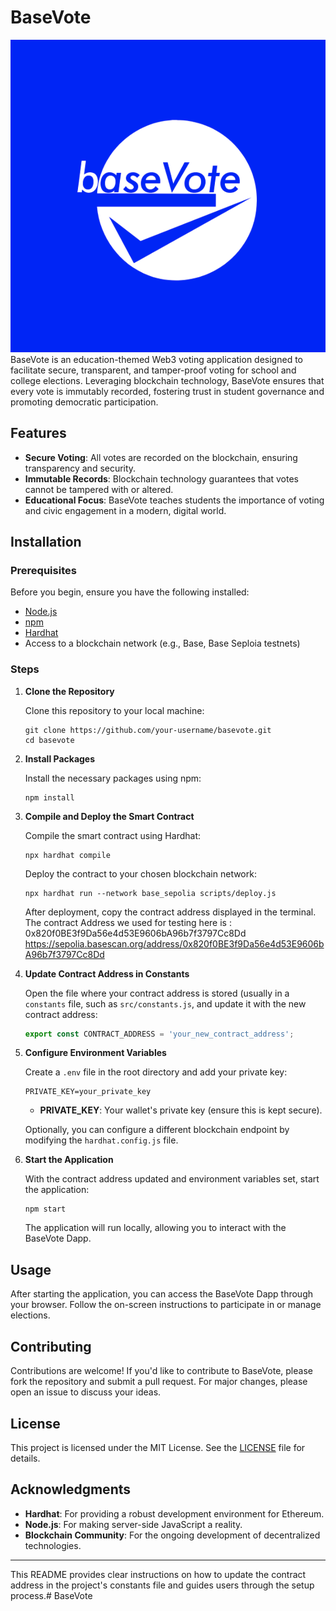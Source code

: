 # BaseVote
![Logo](logo.png)
BaseVote is an education-themed Web3 voting application designed to facilitate secure, transparent, and tamper-proof voting for school and college elections. Leveraging blockchain technology, BaseVote ensures that every vote is immutably recorded, fostering trust in student governance and promoting democratic participation.

## Features

- **Secure Voting**: All votes are recorded on the blockchain, ensuring transparency and security.
- **Immutable Records**: Blockchain technology guarantees that votes cannot be tampered with or altered.
- **Educational Focus**: BaseVote teaches students the importance of voting and civic engagement in a modern, digital world.

## Installation

### Prerequisites

Before you begin, ensure you have the following installed:

- [Node.js](https://nodejs.org/)
- [npm](https://www.npmjs.com/)
- [Hardhat](https://hardhat.org/)
- Access to a blockchain network (e.g., Base, Base Seploia testnets)

### Steps

1. **Clone the Repository**

   Clone this repository to your local machine:

   ```shell
   git clone https://github.com/your-username/basevote.git
   cd basevote
   ```

2. **Install Packages**

   Install the necessary packages using npm:

   ```shell
   npm install
   ```

3. **Compile and Deploy the Smart Contract**

   Compile the smart contract using Hardhat:

   ```shell
   npx hardhat compile
   ```

   Deploy the contract to your chosen blockchain network:

   ```shell
   npx hardhat run --network base_sepolia scripts/deploy.js
   ```

   After deployment, copy the contract address displayed in the terminal.
   The contract Address we used for testing here is : 
    0x820f0BE3f9Da56e4d53E9606bA96b7f3797Cc8Dd https://sepolia.basescan.org/address/0x820f0BE3f9Da56e4d53E9606bA96b7f3797Cc8Dd

4. **Update Contract Address in Constants**

   Open the file where your contract address is stored (usually in a `constants` file, such as `src/constants.js`, and update it with the new contract address:

   ```javascript
   export const CONTRACT_ADDRESS = 'your_new_contract_address';
   ```

5. **Configure Environment Variables**

   Create a `.env` file in the root directory and add your private key:

   ```plaintext
   PRIVATE_KEY=your_private_key
   ```

   - **PRIVATE_KEY**: Your wallet's private key (ensure this is kept secure).

   Optionally, you can configure a different blockchain endpoint by modifying the `hardhat.config.js` file.

6. **Start the Application**

   With the contract address updated and environment variables set, start the application:

   ```shell
   npm start
   ```

   The application will run locally, allowing you to interact with the BaseVote Dapp.

## Usage

After starting the application, you can access the BaseVote Dapp through your browser. Follow the on-screen instructions to participate in or manage elections.

## Contributing

Contributions are welcome! If you'd like to contribute to BaseVote, please fork the repository and submit a pull request. For major changes, please open an issue to discuss your ideas.

## License

This project is licensed under the MIT License. See the [LICENSE](LICENSE) file for details.

## Acknowledgments

- **Hardhat**: For providing a robust development environment for Ethereum.
- **Node.js**: For making server-side JavaScript a reality.
- **Blockchain Community**: For the ongoing development of decentralized technologies.

---

This README provides clear instructions on how to update the contract address in the project's constants file and guides users through the setup process.# BaseVote
